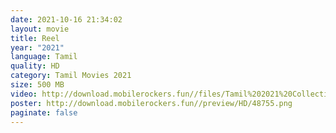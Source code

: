 ```yaml
---
date: 2021-10-16 21:34:02
layout: movie
title: Reel
year: "2021"
language: Tamil
quality: HD
category: Tamil Movies 2021
size: 500 MB
video: http://download.mobilerockers.fun//files/Tamil%202021%20Collection/Reel%20(2021)/Reel%20(2021)%20Full%20Movies/Reel%20(2021)%20HDRip/Reel%20(2021)%20HDRip%20Single%20Part.mp4
poster: http://download.mobilerockers.fun//preview/HD/48755.png
paginate: false
---
```


